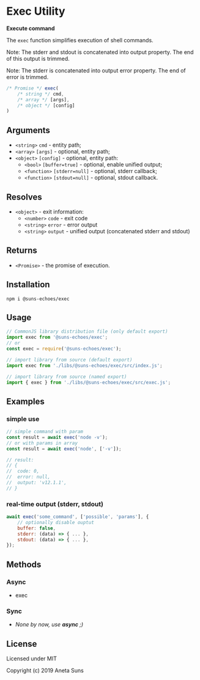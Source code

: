 Exec Utility
============

**Execute command**

The `exec` function simplifies execution of shell commands.

Note: The stderr and stdout is concatenated into output property. The end of this output is trimmed.

Note: The stderr is concatenated into output error property. The end of error is trimmed.

```js
/* Promise */ exec(
	/* string */ cmd,
	/* array */ [args],
	/* object */ [config]
)
```


Arguments
---------

* `<string>` `cmd` - entity path;
* `<array>` `[args]` - optional, entity path;
* `<object>` `[config]` - optional, entity path:
	* `<bool>` `[buffer=true]` - optional, enable unified output;
	* `<function>` `[stderr=null]` - optional, stderr callback;
	* `<function>` `[stdout=null]` - optional, stdout callback.


Resolves
--------

* `<object>` - exit information:
	* `<number>` `code` - exit code
	* `<string>` `error` - error output
	* `<string>` `output` - unified output (concatenated stderr and stdout)


Returns
-------

* `<Promise>` - the promise of execution.


Installation
------------

`npm i @suns-echoes/exec`


Usage
-----

```js
// CommonJS library distribution file (only default export)
import exec from '@suns-echoes/exec';
// or
const exec = require('@suns-echoes/exec');
```

```js
// import library from source (default export)
import exec from './libs/@suns-echoes/exec/src/index.js';
```

```js
// import library from source (named export)
import { exec } from './libs/@suns-echoes/exec/src/exec.js';
```


Examples
--------

### simple use

```js
// simple command with param
const result = await exec('node -v');
// or with params in array
const result = await exec('node', ['-v']);

// result:
// {
// 	code: 0,
// 	error: null,
// 	output: 'v12.1.1',
// }
```

### real-time output (stderr, stdout)

```js
await exec('some_command', ['possible', 'params'], {
	// optionally disable ouptut
	buffer: false,
	stderr: (data) => { ... },
	stdout: (data) => { ... },
});
```


Methods
-------

### Async

* exec

### Sync

* *None by now, use **async** ;)*


License
-------

Licensed under MIT

Copyright (c) 2019 Aneta Suns
